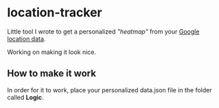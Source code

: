 # location-tracker
Little tool I wrote to get a personalized _"heatmap"_ from your [Google location data](takeout.google.com).

Working on making it look nice.

## How to make it work
In order for it to work, place your personalized data.json file in the folder called **Logic**.
